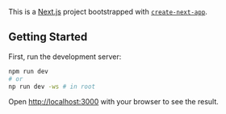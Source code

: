 This is a [Next.js](https://nextjs.org/) project bootstrapped with [`create-next-app`](https://github.com/vercel/next.js/tree/canary/packages/create-next-app).

## Getting Started

First, run the development server:

```bash
npm run dev 
# or 
np run dev -ws # in root
```

Open [http://localhost:3000](http://localhost:3000) with your browser to see the result.
